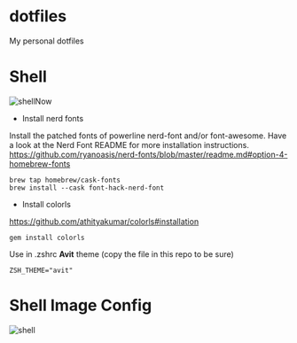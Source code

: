 dotfiles
========

My personal dotfiles

Shell
========

![shellNow](https://user-images.githubusercontent.com/724536/107019256-bb9dab00-67a1-11eb-9506-fb083421b336.png)

- Install nerd fonts

Install the patched fonts of powerline nerd-font and/or font-awesome. Have a look at the Nerd Font README for more installation instructions.
https://github.com/ryanoasis/nerd-fonts/blob/master/readme.md#option-4-homebrew-fonts

    brew tap homebrew/cask-fonts
    brew install --cask font-hack-nerd-font

- Install colorls

https://github.com/athityakumar/colorls#installation

    gem install colorls
    
Use in .zshrc **Avit** theme (copy the file in this repo to be sure)

    ZSH_THEME="avit"
    

Shell Image Config
========

![shell](https://user-images.githubusercontent.com/724536/60799254-1bba0e80-a173-11e9-9fde-78e0ca0f7fd7.png)
